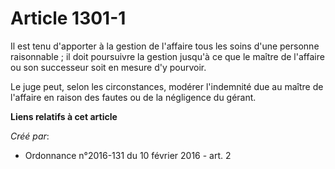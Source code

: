 # Article 1301-1

Il est tenu d'apporter à la gestion de l'affaire tous les soins d'une personne raisonnable ; il doit poursuivre la gestion
jusqu'à ce que le maître de l'affaire ou son successeur soit en mesure d'y pourvoir.

Le juge peut, selon les circonstances, modérer l'indemnité due au maître de l'affaire en raison des fautes ou de la
négligence du gérant.

**Liens relatifs à cet article**

_Créé par_:

  - Ordonnance n°2016-131 du 10 février 2016 - art. 2
